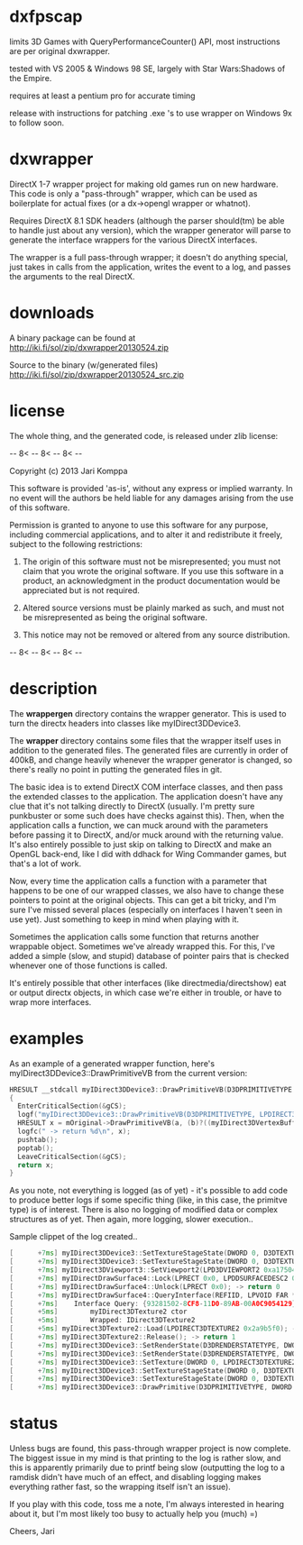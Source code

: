
dxfpscap
=========
limits 3D Games with QueryPerformanceCounter() API, most instructions are per original dxwrapper.

tested with VS 2005 & Windows 98 SE, largely with Star Wars:Shadows of the Empire.

requires at least a pentium pro for accurate timing

release with instructions for patching .exe 's to use wrapper on Windows 9x to follow soon.

dxwrapper
=========

DirectX 1-7 wrapper project for making old games run on new hardware. This code is only a "pass-through" wrapper, which can be used as boilerplate for actual fixes (or a dx->opengl wrapper or whatnot).

Requires DirectX 8.1 SDK headers (although the parser should(tm) be able to handle just about any version), which the wrapper generator will parse to generate the interface wrappers for the various DirectX interfaces.

The wrapper is a full pass-through wrapper; it doesn't do anything special, just takes in calls from the application, writes the event to a log, and passes the arguments to the real DirectX.

downloads
=========

A binary package can be found at http://iki.fi/sol/zip/dxwrapper20130524.zip

Source to the binary (w/generated files) http://iki.fi/sol/zip/dxwrapper20130524_src.zip

license
=======

The whole thing, and the generated code, is released under zlib license:

-- 8< -- 8< -- 8< --

Copyright (c) 2013 Jari Komppa

This software is provided 'as-is', without any express or implied
warranty. In no event will the authors be held liable for any damages
arising from the use of this software.

Permission is granted to anyone to use this software for any purpose,
including commercial applications, and to alter it and redistribute it
freely, subject to the following restrictions:

   1. The origin of this software must not be misrepresented; you must not
   claim that you wrote the original software. If you use this software
   in a product, an acknowledgment in the product documentation would be
   appreciated but is not required.

   2. Altered source versions must be plainly marked as such, and must not be
   misrepresented as being the original software.

   3. This notice may not be removed or altered from any source
   distribution.

-- 8< -- 8< -- 8< --

description
===========

The **wrappergen** directory contains the wrapper generator. This is used to turn the directx headers into classes like myIDirect3DDevice3.

The **wrapper** directory contains some files that the wrapper itself uses in addition to the generated files. The generated files are currently in order of 400kB, and change heavily whenever the wrapper generator is changed, so there's really no point in putting the generated files in git.

The basic idea is to extend DirectX COM interface classes, and then pass the extended classes to the application. The application doesn't have any clue that it's not talking directly to DirectX (usually. I'm pretty sure punkbuster or some such does have checks against this). Then, when the application calls a function, we can muck around with the parameters before passing it to DirectX, and/or muck around with the returning value. It's also entirely possible to just skip on talking to DirectX and make an OpenGL back-end, like I did with ddhack for Wing Commander games, but that's a lot of work.

Now, every time the application calls a function with a parameter that happens to be one of our wrapped classes, we also have to change these pointers to point at the original objects. This can get a bit tricky, and I'm sure I've missed several places (especially on interfaces I haven't seen in use yet). Just something to keep in mind when playing with it.

Sometimes the application calls some function that returns another wrappable object. Sometimes we've already wrapped this. For this, I've added a simple (slow, and stupid) database of pointer pairs that is checked whenever one of those functions is called.

It's entirely possible that other interfaces (like directmedia/directshow) eat or output directx objects, in which case we're either in trouble, or have to wrap more interfaces.

examples
========

As an example of a generated wrapper function, here's myIDirect3DDevice3::DrawPrimitiveVB from the current version:

```C++
HRESULT __stdcall myIDirect3DDevice3::DrawPrimitiveVB(D3DPRIMITIVETYPE a, LPDIRECT3DVERTEXBUFFER b, DWORD c, DWORD d, DWORD e)
{
  EnterCriticalSection(&gCS);
  logf("myIDirect3DDevice3::DrawPrimitiveVB(D3DPRIMITIVETYPE, LPDIRECT3DVERTEXBUFFER 0x%x, DWORD %d, DWORD %d, DWORD %d);", b, c, d, e);
  HRESULT x = mOriginal->DrawPrimitiveVB(a, (b)?((myIDirect3DVertexBuffer *)b)->mOriginal:0, c, d, e);
  logfc(" -> return %d\n", x);
  pushtab();
  poptab();
  LeaveCriticalSection(&gCS);
  return x;
}
```

As you note, not everything is logged (as of yet) - it's possible to add code to produce better logs if some specific thing (like, in this case, the primitve type) is of interest. There is also no logging of modified data or complex structures as of yet. Then again, more logging, slower execution..

Sample clippet of the log created..
```C++
[      +7ms] myIDirect3DDevice3::SetTextureStageState(DWORD 0, D3DTEXTURESTAGESTATETYPE, DWORD 1); -> return 0
[      +7ms] myIDirect3DDevice3::SetTextureStageState(DWORD 0, D3DTEXTURESTAGESTATETYPE, DWORD 1); -> return 0
[      +7ms] myIDirect3DViewport3::SetViewport2(LPD3DVIEWPORT2 0xa17504); -> return 0
[      +7ms] myIDirectDrawSurface4::Lock(LPRECT 0x0, LPDDSURFACEDESC2 0x18df48, DWORD 1, HANDLE); -> return 0
[      +7ms] myIDirectDrawSurface4::Unlock(LPRECT 0x0); -> return 0
[      +7ms] myIDirectDrawSurface4::QueryInterface(REFIID, LPVOID FAR * 0x18dfe0); -> return 0
[      +7ms]    Interface Query: {93281502-8CF8-11D0-89AB-00A0C9054129}
[      +5ms] 		myIDirect3DTexture2 ctor
[      +5ms] 		Wrapped: IDirect3DTexture2
[      +5ms] myIDirect3DTexture2::Load(LPDIRECT3DTEXTURE2 0x2a9b5f0); -> return 0
[      +7ms] myIDirect3DTexture2::Release(); -> return 1
[      +7ms] myIDirect3DDevice3::SetRenderState(D3DRENDERSTATETYPE, DWORD 1); -> return 0
[      +7ms] myIDirect3DDevice3::SetRenderState(D3DRENDERSTATETYPE, DWORD 0); -> return 0
[      +7ms] myIDirect3DDevice3::SetTexture(DWORD 0, LPDIRECT3DTEXTURE2 0x2a99828); -> return 0
[      +7ms] myIDirect3DDevice3::SetTextureStageState(DWORD 0, D3DTEXTURESTAGESTATETYPE, DWORD 3); -> return 0
[      +7ms] myIDirect3DDevice3::SetTextureStageState(DWORD 0, D3DTEXTURESTAGESTATETYPE, DWORD 3); -> return 0
[      +7ms] myIDirect3DDevice3::DrawPrimitive(D3DPRIMITIVETYPE, DWORD 452, LPVOID 0x54a0020, DWORD 4, DWORD 24); -> return 0
```

status
======

Unless bugs are found, this pass-through wrapper project is now complete. The biggest issue in my mind is that printing to the log is rather slow, and this is apparently primarily due to printf being slow (outputting the log to a ramdisk didn't have much of an effect, and disabling logging makes everything rather fast, so the wrapping itself isn't an issue).

If you play with this code, toss me a note, I'm always interested in hearing about it, but I'm most likely too busy to actually help you (much) =)

Cheers,
   Jari
